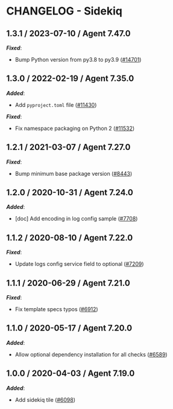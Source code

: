 # CHANGELOG - Sidekiq

<!-- towncrier release notes start -->

## 1.3.1 / 2023-07-10 / Agent 7.47.0

***Fixed***:

* Bump Python version from py3.8 to py3.9 ([#14701](https://github.com/DataDog/integrations-core/pull/14701))

## 1.3.0 / 2022-02-19 / Agent 7.35.0

***Added***:

* Add `pyproject.toml` file ([#11430](https://github.com/DataDog/integrations-core/pull/11430))

***Fixed***:

* Fix namespace packaging on Python 2 ([#11532](https://github.com/DataDog/integrations-core/pull/11532))

## 1.2.1 / 2021-03-07 / Agent 7.27.0

***Fixed***:

* Bump minimum base package version ([#8443](https://github.com/DataDog/integrations-core/pull/8443))

## 1.2.0 / 2020-10-31 / Agent 7.24.0

***Added***:

* [doc] Add encoding in log config sample ([#7708](https://github.com/DataDog/integrations-core/pull/7708))

## 1.1.2 / 2020-08-10 / Agent 7.22.0

***Fixed***:

* Update logs config service field to optional ([#7209](https://github.com/DataDog/integrations-core/pull/7209))

## 1.1.1 / 2020-06-29 / Agent 7.21.0

***Fixed***:

* Fix template specs typos ([#6912](https://github.com/DataDog/integrations-core/pull/6912))

## 1.1.0 / 2020-05-17 / Agent 7.20.0

***Added***:

* Allow optional dependency installation for all checks ([#6589](https://github.com/DataDog/integrations-core/pull/6589))

## 1.0.0 / 2020-04-03 / Agent 7.19.0

***Added***:

* Add sidekiq tile ([#6098](https://github.com/DataDog/integrations-core/pull/6098))
